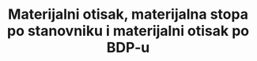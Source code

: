 ---
title: >-
  Materijalni otisak, materijalna stopa po stanovniku i materijalni otisak po BDP-u
permalink: /12-2-1/
sdg_goal: 12
layout: indicator
indicator: 12.2.1
indicator_variable: null
graph: null
graph_type_description: EPA  does  not  have  data
graph_status_notes: unk
variable_description: null
variable_notes: null
un_designated_tier: '3'
un_custodial_agency: "UNEP  (Partnering  Agencies:  OECD)"
target_id: '12.2'
has_metadata: true
goal_meta_link: 'http://unstats.un.org/sdgs/files/metadata-compilation/Metadata-Goal-12.pdf'
goal_meta_link_page: 3
indicator_name: >-
  Materijalni otisak, materijalna stopa po stanovniku i materijalni otisak po BDP-u
target: >-
  Do 2030. postići održivo upravljanje i učinkovito korištenje prirodnih resursa.
indicator_definition: >-
   Materijalni otisak(MF) pripisuje se globalnom vađenju materijala na domaću finalnu potražnju neke zemlje. Izračunava se kao ekvivalent sirovina za uvoz (RMEIM) plus domaće vađenje (DE) minus ekvivalent sirovina za izvoz(RMEEX). Za dodjeljivanje primarnih potreba materijala za konačnom potražnjom koristi se globalni, multinacionalni input-output (MRIO) okvir. Metoda atribucije bazirana na I-O analitičkim alatima detaljno je opisana u Wiedmann et al. 2015. Temelji se na EORA MRIO okviru koji je razvio Sveučilište u Sydneyu u Australiji (Lenzen i suradnici 2013.) koji je međunarodno dobro uspostavljen i najdetaljniji i pouzdani MRIO okvir dostupan do danas.
method_of_computation: >-
  Material  footprint  of  consumption  reports  the  amount  of  primary  materials  required  to  serve  final  demand  of  a  country  and  can  be  interpreted  as  an  indicator  for  the  material  standard  of  living/level  of  capitalization  of  an  economy.  Per-capita  MF  describes  the  average  material  use  for  final  demand.  DMC  and  MF  need  to  be  looked  at  in  combination  as  they  cover  the  two  aspects  of  the  economy,  production  and  consumption.  The  DMC  reports  the  actual  amount  of  material  in  an  economy,  MF  the  virtual  amount  required  across  the  whole  supply  chain  to  service  final  demand.  A  country  can,  for  instance  have  a  very  high  DMC  because  it  has  a  large  primary  production  sector  for  export  or  a  very  low  DMC  because  it  has  outsourced  most  of  the  material  intensive  industrial  processes  to  other  countries.  The  material  footprint  corrects  for  both  phenomena.
source_title: null
source_notes: null
published: true  

---